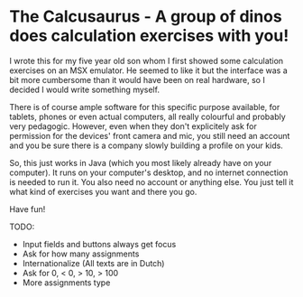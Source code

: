# The Calcusaurus - A group of dinos does calculation exercises with you!

I wrote this for my five year old son whom I first showed some calculation exercises on an MSX 
emulator. He seemed to like it but the interface was a bit more cumbersome than it would have been
on real hardware, so I decided I would write something myself.

There is of course ample software for this specific purpose available, for tablets, phones or even
actual computers, all really colourful and probably very pedagogic. However, even when they don't 
explicitely ask for permission for the devices' front camera and mic, you still need an account and 
you be sure there is a company slowly building a profile on your kids.

So, this just works in Java (which you most likely already have on your computer). It runs on your
computer's desktop, and no internet connection is needed to run it. You also need no account or 
anything else. You just tell it what kind of exercises you want and there you go.

Have fun!

TODO:
* Input fields and buttons always get focus
* Ask for how many assignments 
* Internationalize (All texts are in Dutch)
* Ask for 0, < 0, > 10, > 100
* More assignments type

